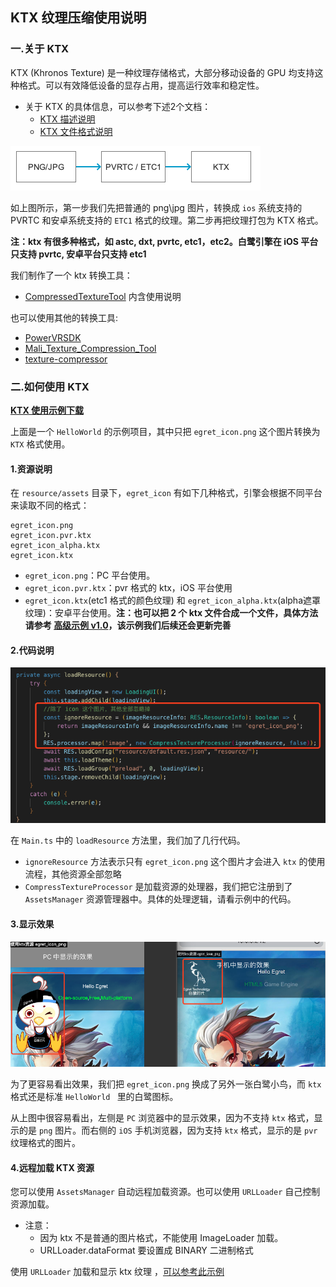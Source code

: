 ## KTX 纹理压缩使用说明

### 一.关于 KTX
KTX (Khronos Texture) 是一种纹理存储格式，大部分移动设备的 GPU 均支持这种格式。可以有效降低设备的显存占用，提高运行效率和稳定性。

* 关于 KTX 的具体信息，可以参考下述2个文档：
	* [KTX 描述说明](https://www.khronos.org/opengles/sdk/tools/KTX/)
	* [KTX 文件格式说明](https://www.khronos.org/opengles/sdk/tools/KTX/file_format_spec/)

![](p1.png)

如上图所示，第一步我们先把普通的 png\jpg 图片，转换成 `ios` 系统支持的 PVRTC 和安卓系统支持的 `ETC1` 格式的纹理。第二步再把纹理打包为 KTX 格式。

**注：ktx 有很多种格式，如 astc, dxt, pvrtc, etc1，etc2。白鹭引擎在 iOS 平台只支持 pvrtc, 安卓平台只支持 etc1**

我们制作了一个 ktx 转换工具：

- [CompressedTextureTool](http://tool.egret-labs.org/DocZip/tools/CompressedTextureTool_v1.1.zip) 内含使用说明

也可以使用其他的转换工具:

- [PowerVRSDK](https://www.imgtec.com/developers/powervr-sdk-tools/)
- [Mali_Texture_Compression_Tool](https://developer.arm.com/tools-and-software/graphics-and-gaming/graphics-development-tools/mali-texture-compression-tool)
- [texture-compressor](https://www.npmjs.com/package/texture-compressor)


### 二.如何使用 KTX
**[KTX 使用示例下载](http://tool.egret-labs.org/DocZip/engine/KTXHello.zip)**

上面是一个 `HelloWorld` 的示例项目，其中只把 `egret_icon.png` 这个图片转换为 `KTX` 格式使用。

#### 1.资源说明
在 `resource/assets` 目录下，`egret_icon` 有如下几种格式，引擎会根据不同平台来读取不同的格式：

```
egret_icon.png
egret_icon.pvr.ktx
egret_icon_alpha.ktx
egret_icon.ktx
```
* `egret_icon.png`：PC 平台使用。
* `egret_icon.pvr.ktx`：pvr 格式的 ktx，iOS 平台使用
* `egret_icon.ktx`(etc1 格式的颜色纹理) 和 `egret_icon_alpha.ktx`(alpha遮罩纹理)：安卓平台使用。**注：也可以把 2 个 ktx 文件合成一个文件，具体方法请参考 [高级示例 v1.0](http://tool.egret-labs.org/DocZip/engine/CompressedTextureDemo.zip)，该示例我们后续还会更新完善**

#### 2.代码说明

![](p2.png)

在 `Main.ts` 中的 `loadResource` 方法里，我们加了几行代码。

* `ignoreResource` 方法表示只有 `egret_icon.png` 这个图片才会进入 `ktx` 的使用流程，其他资源全部忽略
* `CompressTextureProcessor` 是加载资源的处理器，我们把它注册到了  `AssetsManager` 资源管理器中。具体的处理逻辑，请看示例中的代码。

#### 3.显示效果
![](p3.png)

为了更容易看出效果，我们把 `egret_icon.png` 换成了另外一张白鹭小鸟，而 `ktx` 格式还是标准 `HelloWorld ` 里的白鹭图标。

从上图中很容易看出，左侧是 `PC` 浏览器中的显示效果，因为不支持 `ktx` 格式，显示的是 `png` 图片。而右侧的 `iOS` 手机浏览器，因为支持 `ktx` 格式，显示的是 `pvr` 纹理格式的图片。

#### 4.远程加载 KTX 资源
您可以使用 `AssetsManager` 自动远程加载资源。也可以使用 `URLLoader` 自己控制资源加载。

* 注意：
	* 因为 ktx 不是普通的图片格式，不能使用 ImageLoader 加载。
	* URLLoader.dataFormat 要设置成 BINARY 二进制格式

使用 `URLLoader` 加载和显示 ktx 纹理 ，[可以参考此示例](http://tool.egret-labs.org/DocZip/engine/KTXURLLoader_v1.0.zip)
